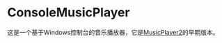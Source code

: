 # ConsoleMusicPlayer
这是一个基于Windows控制台的音乐播放器，它是[MusicPlayer2](https://github.com/zhongyang219/MusicPlayer2)的早期版本。
